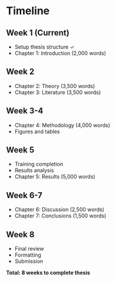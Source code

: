 # Timeline

## Week 1 (Current)
- Setup thesis structure ✓
- Chapter 1: Introduction (2,000 words)

## Week 2
- Chapter 2: Theory (3,500 words)
- Chapter 3: Literature (3,500 words)

## Week 3-4
- Chapter 4: Methodology (4,000 words)
- Figures and tables

## Week 5
- Training completion
- Results analysis
- Chapter 5: Results (5,000 words)

## Week 6-7
- Chapter 6: Discussion (2,500 words)
- Chapter 7: Conclusions (1,500 words)

## Week 8
- Final review
- Formatting
- Submission

**Total: 8 weeks to complete thesis**
